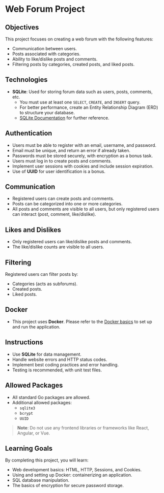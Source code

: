 # Web Forum Project

## Objectives

This project focuses on creating a web forum with the following features:
- Communication between users.
- Posts associated with categories.
- Ability to like/dislike posts and comments.
- Filtering posts by categories, created posts, and liked posts.

## Technologies

- **SQLite**: Used for storing forum data such as users, posts, comments, etc.
  - You must use at least one `SELECT`, `CREATE`, and `INSERT` query.
  - For better performance, create an Entity Relationship Diagram (ERD) to structure your database.
  - [SQLite Documentation](https://www.sqlite.org/docs.html) for further reference.

## Authentication

- Users must be able to register with an email, username, and password.
- Email must be unique, and return an error if already taken.
- Passwords must be stored securely, with encryption as a bonus task.
- Users must log in to create posts and comments.
- Implement user sessions with cookies and include session expiration.
- Use of **UUID** for user identification is a bonus.

## Communication

- Registered users can create posts and comments.
- Posts can be categorized into one or more categories.
- All posts and comments are visible to all users, but only registered users can interact (post, comment, like/dislike).

## Likes and Dislikes

- Only registered users can like/dislike posts and comments.
- The like/dislike counts are visible to all users.

## Filtering

Registered users can filter posts by:
- Categories (acts as subforums).
- Created posts.
- Liked posts.

## Docker

- This project uses **Docker**. Please refer to the [Docker basics](https://docs.docker.com/get-started/) to set up and run the application.

## Instructions

- Use **SQLite** for data management.
- Handle website errors and HTTP status codes.
- Implement best coding practices and error handling.
- Testing is recommended, with unit test files.

## Allowed Packages

- All standard Go packages are allowed.
- Additional allowed packages:
  - `sqlite3`
  - `bcrypt`
  - `UUID`

> **Note**: Do not use any frontend libraries or frameworks like React, Angular, or Vue.

## Learning Goals

By completing this project, you will learn:
- Web development basics: HTML, HTTP, Sessions, and Cookies.
- Using and setting up Docker: containerizing an application.
- SQL database manipulation.
- The basics of encryption for secure password storage.
